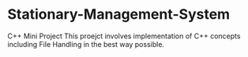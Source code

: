 # Stationary-Management-System
C++ Mini Project
This proejct involves implementation of C++ concepts including File Handling in the best way possible.
